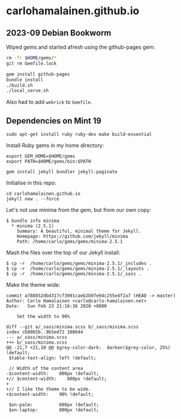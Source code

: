 # carlohamalainen.github.io

## 2023-09 Debian Bookworm

Wiped gems and started afresh using the github-pages gem:

```bash
rm -fr $HOME/gems/*
git rm Gemfile.lock

gem install github-pages
bundle install
./build.sh
./local_serve.sh
```

Also had to add ``webrick`` to ``Gemfile``.

## Dependencies on Mint 19

    sudo apt-get install ruby ruby-dev make build-essential

Install Ruby gems in my home directory:

    export GEM_HOME=$HOME/gems
    export PATH=$HOME/gems/bin:$PATH

    gem install jekyll bundler jekyll-paginate

Initialise in this repo:

    cd carlohamalainen.github.io
    jekyll new . --force

Let's not use minima from the gem, but from our own copy:

    $ bundle info minima
      * minima (2.5.1)
        Summary: A beautiful, minimal theme for Jekyll.
        Homepage: https://github.com/jekyll/minima
        Path: /home/carlo/gems/gems/minima-2.5.1

Mash the files over the top of our Jekyll install:

    $ cp -r  /home/carlo/gems/gems/minima-2.5.1/_includes .
    $ cp -r  /home/carlo/gems/gems/minima-2.5.1/_layouts .
    $ cp -r  /home/carlo/gems/gems/minima-2.5.1/_sass .

Make the theme wide:

    commit a788852dbd317cf3091caeb2b97e94c255e4f2a7 (HEAD -> master)
    Author: Carlo Hamalainen <carlo@carlo-hamalainen.net>
    Date:   Sun Feb 23 21:16:36 2020 +0800

        Set the width to 90%

    diff --git a/_sass/minima.scss b/_sass/minima.scss
    index cb0865b..9b5ed72 100644
    --- a/_sass/minima.scss
    +++ b/_sass/minima.scss
    @@ -21,7 +21,10 @@ $grey-color-dark:  darken($grey-color, 25%) !default;
     $table-text-align: left !default;

     // Width of the content area
    -$content-width:    800px !default;
    +// $content-width:    800px !default;
    +
    +// I like the theme to be wide.
    +$content-width:    90% !default;

     $on-palm:          600px !default;
     $on-laptop:        800px !default;
